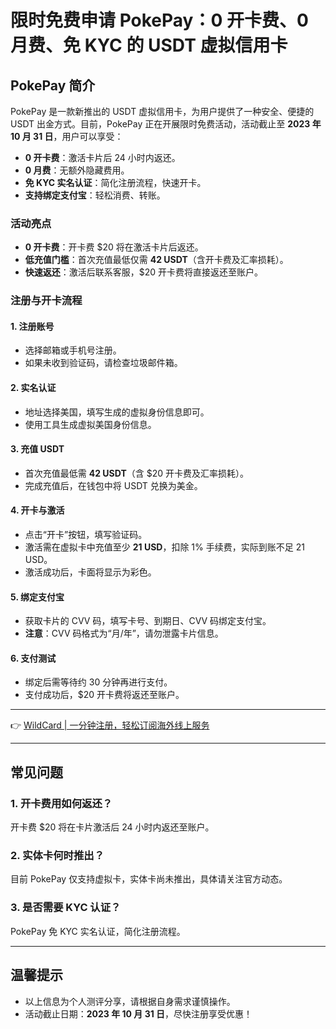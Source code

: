 # 限时免费申请 PokePay：0 开卡费、0 月费、免 KYC 的 USDT 虚拟信用卡

## PokePay 简介

PokePay 是一款新推出的 USDT 虚拟信用卡，为用户提供了一种安全、便捷的 USDT 出金方式。目前，PokePay 正在开展限时免费活动，活动截止至 **2023 年 10 月 31 日**，用户可以享受：

- **0 开卡费**：激活卡片后 24 小时内返还。
- **0 月费**：无额外隐藏费用。
- **免 KYC 实名认证**：简化注册流程，快速开卡。
- **支持绑定支付宝**：轻松消费、转账。

### 活动亮点

- **0 开卡费**：开卡费 $20 将在激活卡片后返还。
- **低充值门槛**：首次充值最低仅需 **42 USDT**（含开卡费及汇率损耗）。
- **快速返还**：激活后联系客服，$20 开卡费将直接返还至账户。

### 注册与开卡流程

#### 1. 注册账号
- 选择邮箱或手机号注册。
- 如果未收到验证码，请检查垃圾邮件箱。

#### 2. 实名认证
- 地址选择美国，填写生成的虚拟身份信息即可。
- 使用工具生成虚拟美国身份信息。

#### 3. 充值 USDT
- 首次充值最低需 **42 USDT**（含 $20 开卡费及汇率损耗）。
- 完成充值后，在钱包中将 USDT 兑换为美金。

#### 4. 开卡与激活
- 点击“开卡”按钮，填写验证码。
- 激活需在虚拟卡中充值至少 **21 USD**，扣除 1% 手续费，实际到账不足 21 USD。
- 激活成功后，卡面将显示为彩色。

#### 5. 绑定支付宝
- 获取卡片的 CVV 码，填写卡号、到期日、CVV 码绑定支付宝。
- **注意**：CVV 码格式为“月/年”，请勿泄露卡片信息。

#### 6. 支付测试
- 绑定后需等待约 30 分钟再进行支付。
- 支付成功后，$20 开卡费将返还至账户。

---

👉 [WildCard | 一分钟注册，轻松订阅海外线上服务](https://bbtdd.com/WildCard)

---

## 常见问题

### 1. 开卡费用如何返还？
开卡费 $20 将在卡片激活后 24 小时内返还至账户。

### 2. 实体卡何时推出？
目前 PokePay 仅支持虚拟卡，实体卡尚未推出，具体请关注官方动态。

### 3. 是否需要 KYC 认证？
PokePay 免 KYC 实名认证，简化注册流程。

---

## 温馨提示

- 以上信息为个人测评分享，请根据自身需求谨慎操作。
- 活动截止日期：**2023 年 10 月 31 日**，尽快注册享受优惠！